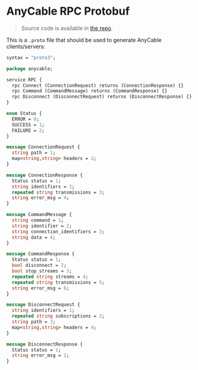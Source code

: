 # AnyCable RPC Protobuf

> Source code is available in [the repo](https://github.com/anycable/anycable/blob/master/protos/rpc.proto).

This is a `.proto` file that should be used to generate AnyCable clients/servers:

```protobuf
syntax = "proto3";

package anycable;

service RPC {
  rpc Connect (ConnectionRequest) returns (ConnectionResponse) {}
  rpc Command (CommandMessage) returns (CommandResponse) {}
  rpc Disconnect (DisconnectRequest) returns (DisconnectResponse) {}
}

enum Status {
  ERROR = 0;
  SUCCESS = 1;
  FAILURE = 2;
}

message ConnectionRequest {
  string path = 1;
  map<string,string> headers = 2;
}

message ConnectionResponse {
  Status status = 1;
  string identifiers = 2;
  repeated string transmissions = 3;
  string error_msg = 4;
}

message CommandMessage {
  string command = 1;
  string identifier = 2;
  string connection_identifiers = 3;
  string data = 4;
}

message CommandResponse {
  Status status = 1;
  bool disconnect = 2;
  bool stop_streams = 3;
  repeated string streams = 4;
  repeated string transmissions = 5;
  string error_msg = 6;
}

message DisconnectRequest {
  string identifiers = 1;
  repeated string subscriptions = 2;
  string path = 3;
  map<string,string> headers = 4;
}

message DisconnectResponse {
  Status status = 1;
  string error_msg = 2;
}
```
